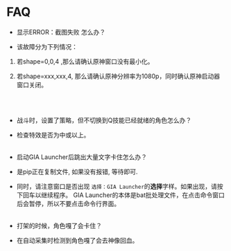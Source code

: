 # FAQ

- 显示ERROR：截图失败 怎么办？

- 该故障分为下列情况：

1. 若shape=0,0,4 ,那么请确认原神窗口没有最小化。

2. 若shape=xxx,xxx,4, 那么请确认原神分辨率为1080p，同时确认原神启动器窗口关闭。

</br></br>

- 战斗时，设置了策略，但不切换到Q技能已经就绪的角色怎么办？

- 检查特效是否为中或以上。
</br></br>

- 启动GIA Launcher后跳出大量文字卡住怎么办？

- 是pip正在复制文件, 如果没有报错, 等待即可.

- 同时，请注意窗口是否出现 `选择：GIA Launcher`的<strong>选择</strong>字样。如果出现，请按下回车以继续程序。 GIA Launcher的本体是bat批处理文件，在点击命令窗口后会暂停，所以不要点击命令行界面。
</br></br>

- 打架的时候，角色嘎了会卡住？

- 在自动采集时检测到角色嘎了会去神像回血。
